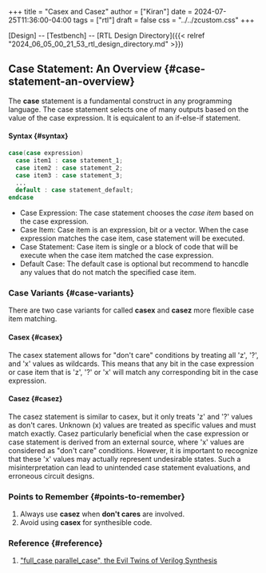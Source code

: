 +++
title = "Casex and Casez"
author = ["Kiran"]
date = 2024-07-25T11:36:00-04:00
tags = ["rtl"]
draft = false
css = "../../zcustom.css"
+++

[Design] -- [Testbench] -- [RTL Design Directory]({{< relref "2024_06_05_00_21_53_rtl_design_directory.md" >}})


## Case Statement: An Overview {#case-statement-an-overview}

The **case** statement is a fundamental construct in any programming language. The case statement selects one of many outputs based on the value of the case expression. It is equicalent to an if-else-if statement.


#### Syntax {#syntax}

```verilog
case(case expression)
  case item1 : case statement_1;
  case item2 : case statement_2;
  case item3 : case statement_3;
  ...
  default : case statement_default;
endcase
```

-   Case Expression: The case statement chooses the _case item_ based on the case expression.
-   Case Item: Case item is an expression,  bit or a vector. When the case expression matches the case item, case statement will be executed.
-   Case Statement: Case item is single or a block of code that will be execute when the case item matched the case expression.
-   Default Case: The default case is optional but recommend to hancdle any values that do not match the specified case item.


### Case Variants {#case-variants}

There are two case variants for called **casex** and **casez** more flexible case item matching.


#### Casex {#casex}

The casex statement allows for "don't care" conditions by treating all 'z', '?', and 'x' values as wildcards. This means that any bit in the case expression or case item that is 'z', '?' or 'x' will match any corresponding bit in the case expression.


#### Casez {#casez}

The casez statement is similar to casex, but it only treats 'z' and '?' values as don't cares. Unknown (x) values are treated as specific values and must match exactly. Casez particularly beneficial when the case expression or case statement is derived from an external source, where 'x' values are considered as "don't care" conditions. However, it is important to recognize that these 'x' values may actually represent undesirable states. Such a misinterpretation can lead to unintended case statement evaluations, and erroneous circuit designs.


### Points to Remember {#points-to-remember}

1.  Always use **casez** when **don't cares** are involved.
2.  Avoid using **casex** for synthesible code.


### Reference {#reference}

1.  ["full_case parallel_case", the Evil Twins of Verilog Synthesis](http://www.sunburst-design.com/papers/CummingsSNUG1999Boston_FullParallelCase_rev1_1.pdf)

